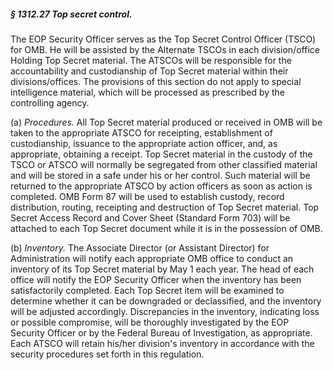 ##### § 1312.27 Top secret control. #####

The EOP Security Officer serves as the Top Secret Control Officer (TSCO) for OMB. He will be assisted by the Alternate TSCOs in each division/office Holding Top Secret material. The ATSCOs will be responsible for the accountability and custodianship of Top Secret material within their divisions/offices. The provisions of this section do not apply to special intelligence material, which will be processed as prescribed by the controlling agency.

(a) *Procedures.* All Top Secret material produced or received in OMB will be taken to the appropriate ATSCO for receipting, establishment of custodianship, issuance to the appropriate action officer, and, as appropriate, obtaining a receipt. Top Secret material in the custody of the TSCO or ATSCO will normally be segregated from other classified material and will be stored in a safe under his or her control. Such material will be returned to the appropriate ATSCO by action officers as soon as action is completed. OMB Form 87 will be used to establish custody, record distribution, routing, receipting and destruction of Top Secret material. Top Secret Access Record and Cover Sheet (Standard Form 703) will be attached to each Top Secret document while it is in the possession of OMB.

(b) *Inventory.* The Associate Director (or Assistant Director) for Administration will notify each appropriate OMB office to conduct an inventory of its Top Secret material by May 1 each year. The head of each office will notify the EOP Security Officer when the inventory has been satisfactorily completed. Each Top Secret item will be examined to determine whether it can be downgraded or declassified, and the inventory will be adjusted accordingly. Discrepancies in the inventory, indicating loss or possible compromise, will be thoroughly investigated by the EOP Security Officer or by the Federal Bureau of Investigation, as appropriate. Each ATSCO will retain his/her division's inventory in accordance with the security procedures set forth in this regulation.